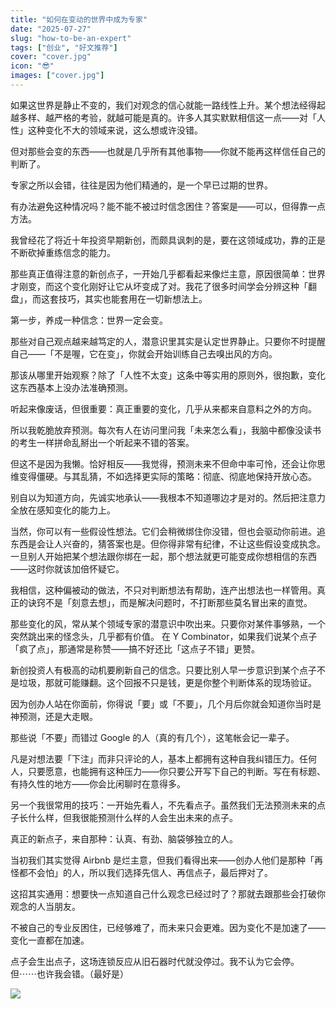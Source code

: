 ```yaml
---
title: "如何在变动的世界中成为专家"
date: "2025-07-27"
slug: "how-to-be-an-expert"
tags: ["创业", "好文推荐"]
cover: "cover.jpg"
icon: "😎"
images: ["cover.jpg"]
---
```

如果这世界是静止不变的，我们对观念的信心就能一路线性上升。某个想法经得起越多样、越严格的考验，就越可能是真的。许多人其实默默相信这一点——对「人性」这种变化不大的领域来说，这么想或许没错。



但对那些会变的东西——也就是几乎所有其他事物——你就不能再这样信任自己的判断了。



专家之所以会错，往往是因为他们精通的，是一个早已过期的世界。



有办法避免这种情况吗？能不能不被过时信念困住？答案是——可以，但得靠一点方法。



我曾经花了将近十年投资早期新创，而颇具讽刺的是，要在这领域成功，靠的正是不断砍掉重练信念的能力。



那些真正值得注意的新创点子，一开始几乎都看起来像烂主意，原因很简单：世界才刚变，而这个变化刚好让它从坏变成了对。我花了很多时间学会分辨这种「翻盘」，而这套技巧，其实也能套用在一切新想法上。



第一步，养成一种信念：世界一定会变。



那些对自己观点越来越笃定的人，潜意识里其实是认定世界静止。只要你不时提醒自己——「不是喔，它在变」，你就会开始训练自己去嗅出风的方向。



那该从哪里开始观察？除了「人性不太变」这条中等实用的原则外，很抱歉，变化这东西基本上没办法准确预测。



听起来像废话，但很重要：真正重要的变化，几乎从来都来自意料之外的方向。



所以我乾脆放弃预测。每次有人在访问里问我「未来怎么看」，我脑中都像没读书的考生一样拼命乱掰出一个听起来不错的答案。



但这不是因为我懒。恰好相反——我觉得，预测未来不但命中率可怜，还会让你思维变得僵硬。与其乱猜，不如选择更实际的策略：彻底、彻底地保持开放心态。



别自以为知道方向，先诚实地承认——我根本不知道哪边才是对的。然后把注意力全放在感知变化的能力上。



当然，你可以有一些假设性想法。它们会稍微绑住你没错，但也会驱动你前进。追东西是会让人兴奋的，猜答案也是。但你得非常有纪律，不让这些假设变成执念。
一旦别人开始把某个想法跟你绑在一起，那个想法就更可能变成你想相信的东西——这时你就该加倍怀疑它。



我相信，这种偏被动的做法，不只对判断想法有帮助，连产出想法也一样管用。真正的诀窍不是「刻意去想」，而是解决问题时，不打断那些莫名冒出来的直觉。



那些变化的风，常从某个领域专家的潜意识中吹出来。只要你对某件事够熟，一个突然跳出来的怪念头，几乎都有价值。
在 Y Combinator，如果我们说某个点子「疯了点」，那通常是称赞——搞不好还比「这点子不错」更赞。



新创投资人有极高的动机要刷新自己的信念。只要比别人早一步意识到某个点子不是垃圾，那就可能赚翻。这个回报不只是钱，更是你整个判断体系的现场验证。



因为创办人站在你面前，你得说「要」或「不要」，几个月后你就会知道你当时是神预测，还是大走眼。



那些说「不要」而错过 Google 的人（真的有几个），这笔帐会记一辈子。



凡是对想法要「下注」而非只评论的人，基本上都拥有这种自我纠错压力。任何人，只要愿意，也能拥有这种压力——你只要公开写下自己的判断。写在有标题、有持久性的地方——你会比闲聊时在意得多。



另一个我很常用的技巧：一开始先看人，不先看点子。虽然我们无法预测未来的点子长什么样，但我很能预测什么样的人会生出未来的点子。



真正的新点子，来自那种：认真、有劲、脑袋够独立的人。



当初我们其实觉得 Airbnb 是烂主意，但我们看得出来——创办人他们是那种「再怪都不会怕」的人，所以我们选择先信人、再信点子，最后押对了。



这招其实通用：想要快一点知道自己什么观念已经过时了？那就去跟那些会打破你观念的人当朋友。



不被自己的专业反困住，已经够难了，而未来只会更难。因为变化不是加速了——变化一直都在加速。



点子会生出点子，这场连锁反应从旧石器时代就没停过。我不认为它会停。
但⋯⋯也许我会错。（最好是）




![](https://prod-files-secure.s3.us-west-2.amazonaws.com/112d0858-5090-4d34-a606-b75eb8d65fd2/46476355-9cf3-4e99-9b7a-3531bc426380/1000202064.png?X-Amz-Algorithm=AWS4-HMAC-SHA256&X-Amz-Content-Sha256=UNSIGNED-PAYLOAD&X-Amz-Credential=ASIAZI2LB4667WR4KCJA%2F20251019%2Fus-west-2%2Fs3%2Faws4_request&X-Amz-Date=20251019T172921Z&X-Amz-Expires=3600&X-Amz-Security-Token=IQoJb3JpZ2luX2VjEDEaCXVzLXdlc3QtMiJHMEUCIQDUM14VjpNKbC%2FS1XHRAhQNNOszqOvtbyKZNnjngu6VggIgNDDy6LoHBw7OLfbrnO%2F8kOs8REBgbwh0uDIQnqhc7GcqiAQI2v%2F%2F%2F%2F%2F%2F%2F%2F%2F%2FARAAGgw2Mzc0MjMxODM4MDUiDNaCxyFbpGG7t0X3ESrcA0Q%2Bupe8JpeCuCaT8ck9lmTq8RAcHnPkh7cYUKL9NkoRQmm0sKOUZod5aUGzubTv2C2Mve8GlulVFUeY6NHCwNZXSKg5ddSetiCgzZl5LIk4NMhUgj7vT7CMbXpG9Da2a%2BC%2FYgyib29LYGiCM43nZULRXSMEVTkUmiOP3ikfbD%2BGsudoj%2FXiPn0%2BuxTQbcldePOdw9F1zTgnFvFvyuvfYDzS%2B%2FpPfof9zmKzTffdC9T0MpyWJ0Cmu4%2BQFYrnX6pnY8L8DW0MA8rqQway2UHKb58%2BRdCAOepGS6X1u8Yj3kQj7mGjjitYKkn9zeXfrEl4b71TL7uVyKTbj2NbyuhWDfQ3u318Wo%2FPrVJ0C4hvi2y8I06tvGFvVjkq%2F2QLd5lcLF758IudZlMxzu2n2OV%2BaG5%2BejdT6XZTmBEl5ZdeP8mnepiSm83kmB%2BAbOw6LphFnd6BauxZZoTpForfqeZ2D3h0JB2m3O3uyTBmvdo%2Fpbp%2FdukqqNqcYr%2FqVQC0J04Bs%2Bh8L41yfRA563eBbjqm%2FQhze2Qt%2FwldrNQNTAVbTsLNifogL6PVKHz7mBKdzrHt0VBPNqzv9RWlg3qrq4TMHZWMXvGYWsHGm4ZjwORmBlJnQy%2BZMpyetfmPybjfMNS51McGOqUBJGoMZVDCdRMuXhP4XhE0g5HOUeAEexdXO6eBRiUzkJzH2Xhzmztqv2QoeZEZ3iR8le32FP%2FnW1EqjjPWmTohkExEna2GXaO2p6HKOyRUB%2BNr4qSnuupfQP8OD%2FxtAAnsiWqoA3nvaiDhWK8KbJBJub9ALVFPsf864StcoCcBJbrS32sKFh%2F7U%2F64PPsQFZaWkq0rEhrge1K8Th0AKkDaEQYDrx4q&X-Amz-Signature=5294d9eeaa8774f98dc18857b57539f0f8cd83028dc22e8a20e3f2c979662f0a&X-Amz-SignedHeaders=host&x-amz-checksum-mode=ENABLED&x-id=GetObject)

